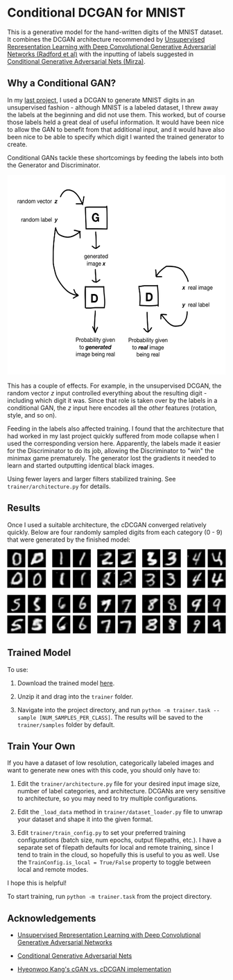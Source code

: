 # Conditional DCGAN for MNIST

This is a generative model for the hand-written digits of the MNIST dataset. It combines the DCGAN architecture recommended by [Unsupervised Representation Learning with Deep Convolutional Generative Adversarial Networks (Radford et al)](https://arxiv.org/pdf/1511.06434.pdf) with the inputting of labels suggested in [Conditional Generative Adversarial Nets (Mirza)](https://arxiv.org/pdf/1411.1784.pdf).

## Why a Conditional GAN?

In my [last project](https://github.com/sarahwolf32/DCGAN-for-MNIST), I used a DCGAN to generate MNIST digits in an unsupervised fashion - although MNIST is a labeled dataset, I threw away the labels at the beginning and did not use them. This worked, but of course those labels held a great deal of useful information. It would have been nice to allow the GAN to benefit from that additional input, and it would have also been nice to be able to specify which digit I wanted the trained generator to create. 

Conditional GANs tackle these shortcomings by feeding the labels into both the Generator and Discriminator. 

<p align="center"><img src='readme_images/cGAN_diagram2.png' height="461" width="565"></p>

This has a couple of effects. For example, in the unsupervised DCGAN, the random vector <i>z</i> input controlled everything about the resulting digit - including which digit it was. Since that role is taken over by the labels in a conditional GAN, the <i>z</i> input here encodes all the <i>other</i> features (rotation, style, and so on). 

Feeding in the labels also affected training. I found that the architecture that had worked in my last project quickly suffered from mode collapse when I used the corresponding version here. Apparently, the labels made it easier for the Discriminator to do its job, allowing the Discriminator to "win" the minimax game prematurely. The generator lost the gradients it needed to learn and started outputting identical black images. 

Using fewer layers and larger filters stabilized training. See ```trainer/architecture.py``` for details.

## Results

Once I used a suitable architecture, the cDCGAN converged relatively quickly. Below are four randomly sampled digits from each category (0 - 9) that were generated by the finished model:

<img src='readme_images/all_numbers.png' width="700">

## Trained Model

To use:

1. Download the trained model [here](https://storage.googleapis.com/gan-training-207705-public-bucket/MNIST-cDCGAN-model-1.zip).

2. Unzip it and drag into the ```trainer``` folder.

3. Navigate into the project directory, and run ```python -m trainer.task --sample [NUM_SAMPLES_PER_CLASS]```. The results will be saved to the ```trainer/samples``` folder by default.

## Train Your Own 

If you have a dataset of low resolution, categorically labeled images and want to generate new ones with this code, you should only have to:

1. Edit the ```trainer/architecture.py``` file for your desired input image size, number of label categories, and architecture. DCGANs are very sensitive to architecture, so you may need to try multiple configurations.

2. Edit the ```_load_data``` method in ```trainer/dataset_loader.py``` file to unwrap your dataset and shape it into the given format. 

3. Edit ```trainer/train_config.py``` to set your preferred training configurations (batch size, num epochs, output filepaths, etc.). I have a separate set of filepath defaults for local and remote training, since I tend to train in the cloud, so hopefully this is useful to you as well. Use the ```TrainConfig.is_local = True/False``` property to toggle between local and remote modes.

I hope this is helpful! 

To start training, run ```python -m trainer.task``` from the project directory.


## Acknowledgements

* [Unsupervised Representation Learning with Deep Convolutional Generative Adversarial Networks](https://arxiv.org/pdf/1511.06434.pdf)

* [Conditional Generative Adversarial Nets](https://arxiv.org/pdf/1411.1784.pdf)

* [Hyeonwoo Kang's cGAN vs. cDCGAN implementation](https://github.com/znxlwm/tensorflow-MNIST-cGAN-cDCGAN)




